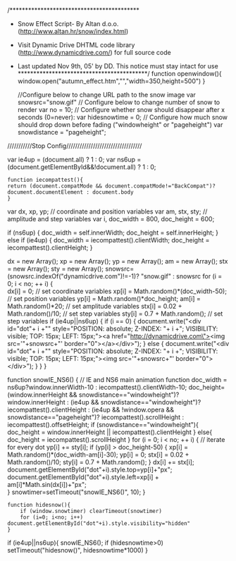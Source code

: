 /******************************************
* Snow Effect Script- By Altan d.o.o. (http://www.altan.hr/snow/index.html)
* Visit Dynamic Drive DHTML code library (http://www.dynamicdrive.com/) for full source code
* Last updated Nov 9th, 05' by DD. This notice must stay intact for use
******************************************/
  function openwindow(){
window.open("autumn_effect.htm","","width=350,height=500")
}

  //Configure below to change URL path to the snow image
  var snowsrc="snow.gif"
  // Configure below to change number of snow to render
  var no = 10;
  // Configure whether snow should disappear after x seconds (0=never):
  var hidesnowtime = 0;
  // Configure how much snow should drop down before fading ("windowheight" or "pageheight")
  var snowdistance = "pageheight";

///////////Stop Config//////////////////////////////////

  var ie4up = (document.all) ? 1 : 0;
  var ns6up = (document.getElementById&&!document.all) ? 1 : 0;

	function iecompattest(){
	return (document.compatMode && document.compatMode!="BackCompat")? document.documentElement : document.body
	}

  var dx, xp, yp;    // coordinate and position variables
  var am, stx, sty;  // amplitude and step variables
  var i, doc_width = 800, doc_height = 600; 
  
  if (ns6up) {
    doc_width = self.innerWidth;
    doc_height = self.innerHeight;
  } else if (ie4up) {
    doc_width = iecompattest().clientWidth;
    doc_height = iecompattest().clientHeight;
  }

  dx = new Array();
  xp = new Array();
  yp = new Array();
  am = new Array();
  stx = new Array();
  sty = new Array();
  snowsrc=(snowsrc.indexOf("dynamicdrive.com")!=-1)? "snow.gif" : snowsrc
  for (i = 0; i < no; ++ i) {  
    dx[i] = 0;                        // set coordinate variables
    xp[i] = Math.random()*(doc_width-50);  // set position variables
    yp[i] = Math.random()*doc_height;
    am[i] = Math.random()*20;         // set amplitude variables
    stx[i] = 0.02 + Math.random()/10; // set step variables
    sty[i] = 0.7 + Math.random();     // set step variables
		if (ie4up||ns6up) {
      if (i == 0) {
        document.write("<div id=\"dot"+ i +"\" style=\"POSITION: absolute; Z-INDEX: "+ i +"; VISIBILITY: visible; TOP: 15px; LEFT: 15px;\"><a href=\"http://dynamicdrive.com\"><img src='"+snowsrc+"' border=\"0\"><\/a><\/div>");
      } else {
        document.write("<div id=\"dot"+ i +"\" style=\"POSITION: absolute; Z-INDEX: "+ i +"; VISIBILITY: visible; TOP: 15px; LEFT: 15px;\"><img src='"+snowsrc+"' border=\"0\"><\/div>");
      }
    }
  }

  function snowIE_NS6() {  // IE and NS6 main animation function
    doc_width = ns6up?window.innerWidth-10 : iecompattest().clientWidth-10;
		doc_height=(window.innerHeight && snowdistance=="windowheight")? window.innerHeight : (ie4up && snowdistance=="windowheight")?  iecompattest().clientHeight : (ie4up && !window.opera && snowdistance=="pageheight")? iecompattest().scrollHeight : iecompattest().offsetHeight;
	if (snowdistance=="windowheight"){
		doc_height = window.innerHeight || iecompattest().clientHeight
	}
	else{
		doc_height = iecompattest().scrollHeight
	}
    for (i = 0; i < no; ++ i) {  // iterate for every dot
      yp[i] += sty[i];
      if (yp[i] > doc_height-50) {
        xp[i] = Math.random()*(doc_width-am[i]-30);
        yp[i] = 0;
        stx[i] = 0.02 + Math.random()/10;
        sty[i] = 0.7 + Math.random();
      }
      dx[i] += stx[i];
      document.getElementById("dot"+i).style.top=yp[i]+"px";
      document.getElementById("dot"+i).style.left=xp[i] + am[i]*Math.sin(dx[i])+"px";  
    }
    snowtimer=setTimeout("snowIE_NS6()", 10);
  }

	function hidesnow(){
		if (window.snowtimer) clearTimeout(snowtimer)
		for (i=0; i<no; i++) document.getElementById("dot"+i).style.visibility="hidden"
	}
		

if (ie4up||ns6up){
    snowIE_NS6();
		if (hidesnowtime>0)
		setTimeout("hidesnow()", hidesnowtime*1000)
		}

